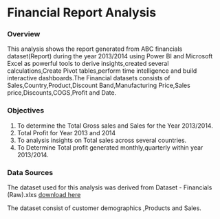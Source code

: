 # Financial Report Analysis
### Overview

This analysis shows the report generated from ABC financials dataset(Report) during the year 2013/2014 using Power BI and Microsoft Excel as powerful tools to derive insights,created several calculations,Create Pivot tables,perform time intelligence and build interactive dashboards.The Financial datasets consists of Sales,Country,Product,Discount Band,Manufacturing Price,Sales price,Discounts,COGS,Profit and Date.

### Objectives
1. To determine the Total Gross sales and Sales for the Year 2013/2014.
2. Total Profit for Year 2013 and 2014
3. To analysis insights on Total sales across several countries.
4. To Determine Total profit generated monthly,quarterly within year 2013/2014.

### Data Sources
The dataset used for this analysis was derived from Dataset - Financials (Raw).xlxs [download here](https://1drv.ms/x/c/45ca2394ba60649c/EWvnYxly-eVNljPmbfSx9bMB3KH61U26GPsPLC1-BZ_IPQ?e=MKyqMn)

The dataset consist of customer demographics ,Products and Sales.
